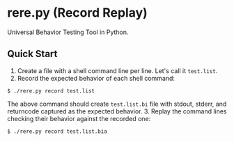 # rere.py (**Re**cord **Re**play)

Universal Behavior Testing Tool in Python.

## Quick Start

1. Create a file with a shell command line per line. Let's call it `test.list`.
2. Record the expected behavior of each shell command:
```console
$ ./rere.py record test.list
```
The above command should create `test.list.bi` file with stdout, stderr, and returncode captured as the expected behavior.
3. Replay the command lines checking their behavior against the recorded one:
```console
$ ./rere.py record test.list.bia
```
